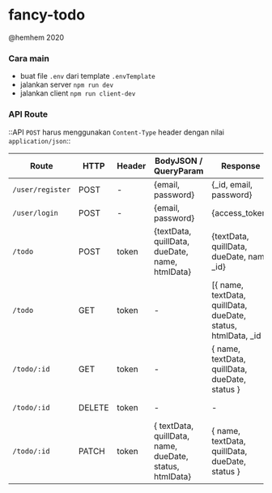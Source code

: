 # fancy-todo
@hemhem 2020

### Cara main
- buat file `.env` dari template `.envTemplate`
- jalankan server `npm run dev`
- jalankan client `npm run client-dev`

### API Route

::API `POST` harus menggunakan `Content-Type` header dengan nilai `application/json`::

Route | HTTP | Header | BodyJSON / QueryParam | Response | Description
-- | -- | -- | -- | -- | --
`/user/register` | POST | - | {email, password} | {_id, email, password} | register a user
`/user/login` | POST | - | {email, password} | {access_token} | login: get token
`/todo` | POST | token | {textData, quillData, dueDate, name, htmlData} | {textData, quillData, dueDate, name _id} | create a new todo
`/todo` | GET | token | - | [{ name, textData, quillData, dueDate, status, htmlData, _id }] | get list of todo
`/todo/:id` | GET | token | - | { name, textData, quillData, dueDate, status } | get single todo
`/todo/:id` | DELETE | token | - | - | delete a todo
`/todo/:id` | PATCH | token | { textData, quillData, name, dueDate, status, htmlData} | { name, textData, quillData, dueDate, status } | update todo
